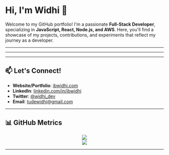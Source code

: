 # Hi, I'm Widhi 👋

Welcome to my GitHub portfolio! I'm a passionate **Full-Stack Developer**, specializing in **JavaScript, React, Node.js, and AWS**. Here, you'll find a showcase of my projects, contributions, and experiments that reflect my journey as a developer.

---

<!-- ## 🛠️ Skills & Technologies

- **Languages**: JavaScript, TypeScript, PHP, Ruby, Go
- **Frameworks & Libraries**: React, Next.js, Express.js, GraphQL
- **Cloud & DevOps**: AWS (EC2, S3, Lambda, RDS, CloudFormation), Docker
- **Databases**: MongoDB, PostgreSQL, MySQL
- **Specializations**: Full-Stack Development, Cloud Computing, API Development -->

<!--
## 📂 Featured Projects

### [TaskFlow: A Task Management App](https://github.com/widhi/taskflow)

**Description**: A sleek task management app designed to streamline personal and team productivity. Features include drag-and-drop task organization, real-time collaboration, and reminders.
**Tech Stack**: React, Node.js, MongoDB, AWS Lambda, S3

### [E-Shop: An E-Commerce Platform](https://github.com/widhi/eshop)

**Description**: A full-stack e-commerce solution with secure payment integration, user authentication, and an admin dashboard. Hosted on AWS.
**Tech Stack**: Next.js, PostgreSQL, Stripe API, AWS EC2, RDS -->

---

<!-- ## 🌱 What I'm Currently Learning

- **Golang**
- Cloud-native development with AWS (CDK, Serverless Framework) -->

---

## 📫 Let's Connect!

- **Website/Portfolio**: [ibwidhi.com](https://ibwidhi.com)
- **LinkedIn**: [linkedin.com/in/ibwidhi](https://linkedin.com/in/ibwidhi)
- **Twitter**: [@widhi_dev](https://twitter.com/ibwidhi)
- **Email**: tudewidhi@gmail.com
<!--

---

## 🔧 How to Use My Repos

- Clone the repo: `git clone https://github.com/widhi/<repo-name>.git`
- Follow specific `README` files in each project for setup instructions. -->

---

## 📊 GitHub Metrics

<p align="center">
  <img src="https://github-readme-stats.vercel.app/api?username=yourusername&show_icons=true&theme=default" />
  <br />
  <img src="https://github-readme-stats.vercel.app/api/top-langs/?username=yourusername&layout=compact&langs_count=6" />
</p>

---

<!-- ### 📝 License

Feel free to explore, fork, and use my projects. If you find something helpful, a ⭐ would mean the world to me! -->
